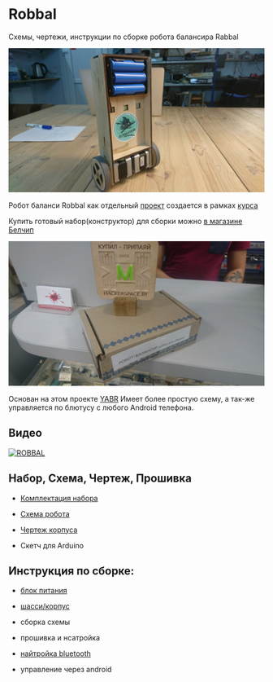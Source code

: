 Robbal
===

Схемы, чертежи, инструкции по сборке робота балансира Rabbal

![Image](https://raw.githubusercontent.com/minsk-hackerspace/Robbal/master/images/DSC_8497.jpg)

Робот баланси Robbal как отдельный [проект](https://hackerspace.by/projects/33) создается в рамках [курса](https://hackerspace.by/projects/31)

Купить готовый набор(конструктор) для сборки можно [в магазине Белчип](http://belchip.by/product/?selected_product=34442)

![Image](https://raw.githubusercontent.com/minsk-hackerspace/Robbal/master/images/DSC_8930.jpg)

Основан на этом проекте [YABR](http://www.brokking.net/yabr_main.html)
Имеет более простую схему, а так-же управляется по блютусу с любого Android телефона.

Видео
---

[![ROBBAL](https://img.youtube.com/vi/0WFv116GKos/0.jpg)](https://www.youtube.com/watch?v=0WFv116GKos)

Набор, Схема, Чертеж, Прошивка
---

- [Комплектация набора](https://github.com/minsk-hackerspace/Robbal/blob/master/set.md)

- [Схема робота](https://github.com/minsk-hackerspace/Robbal/blob/master/Robbal.png)

- [Чертеж корпуса](https://github.com/minsk-hackerspace/Robbal/blob/master/chassis.svg)

- Скетч для Arduino


Инструкция по сборке:
---

- [блок питания](https://github.com/minsk-hackerspace/Robbal/blob/master/power.md)

- [шасси/корпус](https://github.com/minsk-hackerspace/Robbal/blob/master/chassis.md)

- сборка схемы

- прошивка и нсатройка

- [найтройка bluetooth](https://github.com/minsk-hackerspace/Robbal/blob/master/bt.md)

- управление через android
